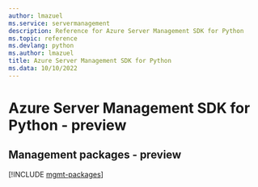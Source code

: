 ```yaml
---
author: lmazuel
ms.service: servermanagement
description: Reference for Azure Server Management SDK for Python
ms.topic: reference
ms.devlang: python
ms.author: lmazuel
title: Azure Server Management SDK for Python
ms.data: 10/10/2022
---
```

# Azure Server Management SDK for Python - preview

## Management packages - preview
[!INCLUDE [mgmt-packages](server-management-mgmt-index.md)]

